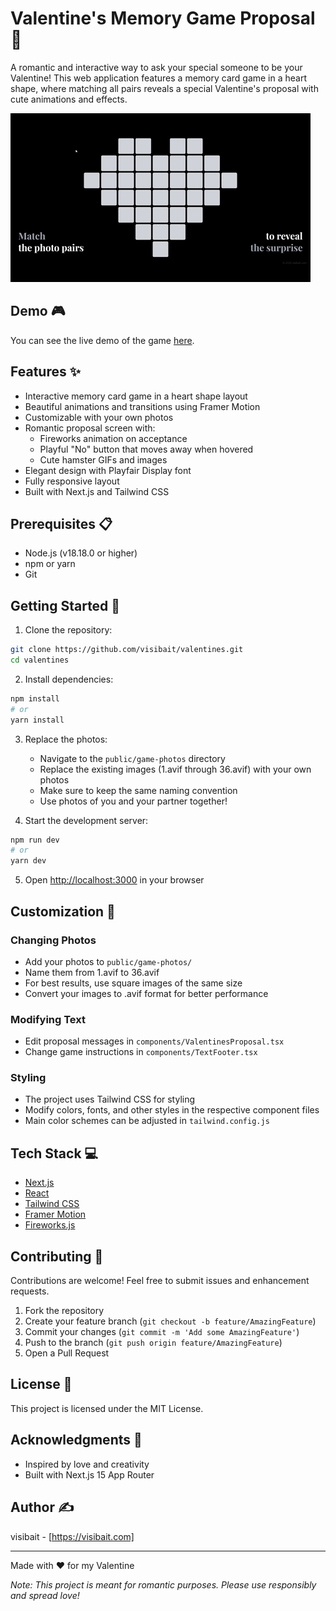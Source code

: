 # Valentine's Memory Game Proposal 💝

A romantic and interactive way to ask your special someone to be your Valentine! This web application features a memory card game in a heart shape, where matching all pairs reveals a special Valentine's proposal with cute animations and effects.

![Demo Preview](public/github-demo.gif)

## Demo 🎮

You can see the live demo of the game [here](https://valentines-proposal-visibait.vercel.app).

## Features ✨

- Interactive memory card game in a heart shape layout
- Beautiful animations and transitions using Framer Motion
- Customizable with your own photos
- Romantic proposal screen with:
  - Fireworks animation on acceptance
  - Playful "No" button that moves away when hovered
  - Cute hamster GIFs and images
- Elegant design with Playfair Display font
- Fully responsive layout
- Built with Next.js and Tailwind CSS

## Prerequisites 📋

- Node.js (v18.18.0 or higher)
- npm or yarn
- Git

## Getting Started 🚀

1. Clone the repository:
```bash
git clone https://github.com/visibait/valentines.git
cd valentines
```

2. Install dependencies:
```bash
npm install
# or
yarn install
```

3. Replace the photos:
   - Navigate to the `public/game-photos` directory
   - Replace the existing images (1.avif through 36.avif) with your own photos
   - Make sure to keep the same naming convention
   - Use photos of you and your partner together!

4. Start the development server:
```bash
npm run dev
# or
yarn dev
```

5. Open [http://localhost:3000](http://localhost:3000) in your browser

## Customization 🎨

### Changing Photos
- Add your photos to `public/game-photos/`
- Name them from 1.avif to 36.avif
- For best results, use square images of the same size
- Convert your images to .avif format for better performance

### Modifying Text
- Edit proposal messages in `components/ValentinesProposal.tsx`
- Change game instructions in `components/TextFooter.tsx`

### Styling
- The project uses Tailwind CSS for styling
- Modify colors, fonts, and other styles in the respective component files
- Main color schemes can be adjusted in `tailwind.config.js`

## Tech Stack 💻

- [Next.js](https://nextjs.org/)
- [React](https://reactjs.org/)
- [Tailwind CSS](https://tailwindcss.com/)
- [Framer Motion](https://www.framer.com/motion/)
- [Fireworks.js](https://fireworks.js.org/)

## Contributing 🤝

Contributions are welcome! Feel free to submit issues and enhancement requests.

1. Fork the repository
2. Create your feature branch (`git checkout -b feature/AmazingFeature`)
3. Commit your changes (`git commit -m 'Add some AmazingFeature'`)
4. Push to the branch (`git push origin feature/AmazingFeature`)
5. Open a Pull Request

## License 📄

This project is licensed under the MIT License.

## Acknowledgments 🙏

- Inspired by love and creativity
- Built with Next.js 15 App Router

## Author ✍️

visibait - [https://visibait.com]

---

Made with ❤️ for my Valentine

*Note: This project is meant for romantic purposes. Please use responsibly and spread love!*